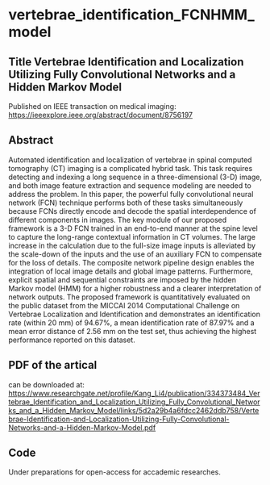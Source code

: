 # vertebrae_identification_FCNHMM_model
## Title Vertebrae Identification and Localization Utilizing Fully Convolutional Networks and a Hidden Markov Model  
Published on IEEE transaction on medical imaging: https://ieeexplore.ieee.org/abstract/document/8756197

## Abstract  
Automated identification and localization of vertebrae in spinal computed tomography (CT) imaging is a complicated hybrid task. This task requires detecting and indexing a long sequence in a three-dimensional (3-D) image, and both image feature extraction and sequence modeling are needed to address the problem. In this paper, the powerful fully convolutional neural network (FCN) technique performs both of these tasks simultaneously because FCNs directly encode and decode the spatial interdependence of different components in images. The key module of our proposed framework is a 3-D FCN trained in an end-to-end manner at the spine level to capture the long-range contextual information in CT volumes. The large increase in the calculation due to the full-size image inputs is alleviated by the scale-down of the inputs and the use of an auxiliary FCN to compensate for the loss of details. The composite network pipeline design enables the integration of local image details and global image patterns. Furthermore, explicit spatial and sequential constraints are imposed by the hidden Markov model (HMM) for a higher robustness and a clearer interpretation of network outputs. The proposed framework is quantitatively evaluated on the public dataset from the MICCAI 2014 Computational Challenge on Vertebrae Localization and Identification and demonstrates an identification rate (within 20 mm) of 94.67%, a mean identification rate of 87.97% and a mean error distance of 2.56 mm on the test set, thus achieving the highest performance reported on this dataset.

## PDF of the artical   
can be downloaded at:   
https://www.researchgate.net/profile/Kang_Li4/publication/334373484_Vertebrae_Identification_and_Localization_Utilizing_Fully_Convolutional_Networks_and_a_Hidden_Markov_Model/links/5d2a29b4a6fdcc2462ddb758/Vertebrae-Identification-and-Localization-Utilizing-Fully-Convolutional-Networks-and-a-Hidden-Markov-Model.pdf

## Code   
Under preparations for open-access for accademic researches.
